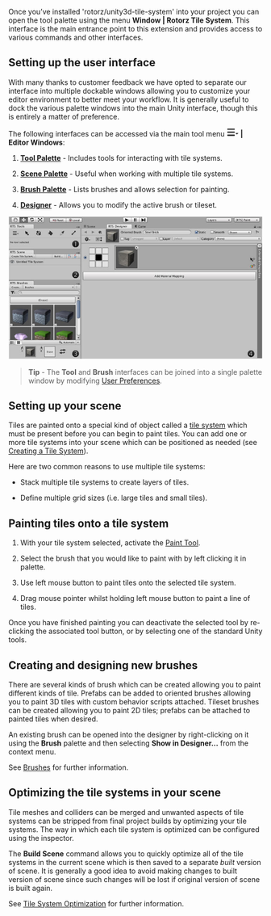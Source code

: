 Once you’ve installed 'rotorz/unity3d-tile-system' into your project you can open the tool
palette using the menu **Window | Rotorz Tile System**. This interface is the main
entrance point to this extension and provides access to various commands and other
interfaces.



## Setting up the user interface

With many thanks to customer feedback we have opted to separate our interface into
multiple dockable windows allowing you to customize your editor environment to better meet
your workflow. It is generally useful to dock the various palette windows into the main
Unity interface, though this is entirely a matter of preference.

The following interfaces can be accessed via the main tool menu
**![tool menu](../img/menu-button.png) | Editor Windows**:

1. **[Tool Palette]** - Includes tools for interacting with tile systems.

2. **[Scene Palette]** - Useful when working with multiple tile systems.

3. **[Brush Palette]** - Lists brushes and allows selection for painting.

4. **[Designer]** - Allows you to modify the active brush or tileset.

![Screenshot of docked user interfaces.](../img/ui/ui-layout.jpg)

>
> **Tip** - The **Tool** and **Brush** interfaces can be joined into a single palette
> window by modifying [User Preferences].
>



## Setting up your scene

Tiles are painted onto a special kind of object called a [tile system] which must be
present before you can begin to paint tiles. You can add one or more tile systems into
your scene which can be positioned as needed (see [Creating a Tile System]).

Here are two common reasons to use multiple tile systems:

- Stack multiple tile systems to create layers of tiles.

- Define multiple grid sizes (i.e. large tiles and small tiles).



## Painting tiles onto a tile system

1. With your tile system selected, activate the [Paint Tool].

2. Select the brush that you would like to paint with by left clicking it in palette.

3. Use left mouse button to paint tiles onto the selected tile system.

4. Drag mouse pointer whilst holding left mouse button to paint a line of tiles.

Once you have finished painting you can deactivate the selected tool by re-clicking the
associated tool button, or by selecting one of the standard Unity tools.



## Creating and designing new brushes

There are several kinds of brush which can be created allowing you to paint different
kinds of tile. Prefabs can be added to oriented brushes allowing you to paint 3D tiles
with custom behavior scripts attached. Tileset brushes can be created allowing you to
paint 2D tiles; prefabs can be attached to painted tiles when desired.

An existing brush can be opened into the designer by right-clicking on it using the
**Brush** palette and then selecting **Show in Designer...** from the context menu.

See [Brushes] for further information.



## Optimizing the tile systems in your scene

Tile meshes and colliders can be merged and unwanted aspects of tile systems can be
stripped from final project builds by optimizing your tile systems. The way in which each
tile system is optimized can be configured using the inspector.

The **Build Scene** command allows you to quickly optimize all of the tile systems in the
current scene which is then saved to a separate *built* version of scene. It is generally
a good idea to avoid making changes to built version of scene since such changes will be
lost if original version of scene is built again.

See [Tile System Optimization] for further information.



[Brush Palette]: ./Brush-Palette.md
[Brushes]: ./Brushes.md
[Creating a Tile System]: ./Creating-a-Tile-System.md
[Designer]: ./Designer-Window.md
[Paint Tool]: ./Paint-Tool.md
[Scene Palette]: ./Scene-Palette.md
[Tile System Optimization]: ./Tile-System-Optimization.md
[Tool Palette]: ./Tool-Palette.md
[User Preferences]: ./User-Preferences.md
[tile system]: ./Tile-Systems.md
